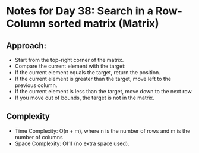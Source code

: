 # Notes for Day 38: Search in a Row-Column sorted matrix (Matrix)

## Approach:

- Start from the top-right corner of the matrix.
- Compare the current element with the target:
- If the current element equals the target, return the position.
- If the current element is greater than the target, move left to the previous column.
- If the current element is less than the target, move down to the next row.
- If you move out of bounds, the target is not in the matrix.

## Complexity

- Time Complexity: O(n + m), where n is the number of rows and m is the number of columns
- Space Complexity: O(1) (no extra space used).
